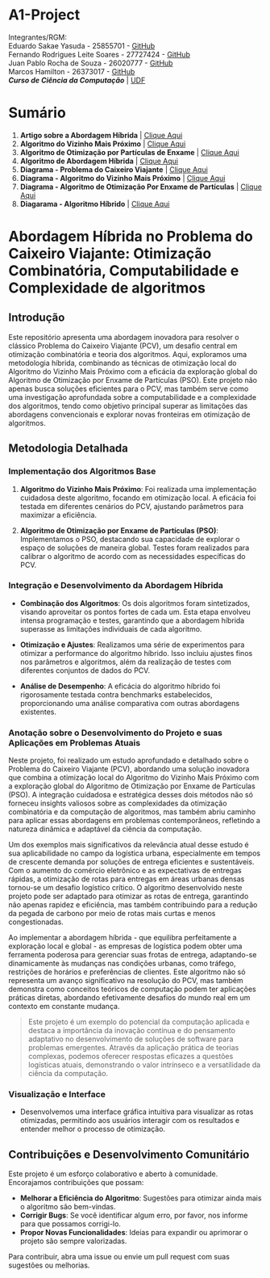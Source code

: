 # A1-Project
Integrantes/RGM: 
</br>Eduardo Sakae Yasuda - 25855701 - [GitHub](https://github.com/sakaeyasuda)
</br>Fernando Rodrigues Leite Soares - 27727424 - [GitHub](https://github.com/fernandorls)
</br>Juan Pablo Rocha de Souza - 26020777 - [GitHub](https://github.com/juanjprs)
</br>Marcos Hamilton - 26373017 - [GitHub](https://github.com/marcos-hbm)
</br>***Curso de Ciência da Computação*** | [UDF](https://www.udf.edu.br/aluno/)

# Sumário
1. **Artigo sobre a Abordagem Híbrida** | [Clique Aqui](https://github.com/SakaeYasuda/A1-Project/blob/main/Documenta%C3%A7%C3%A3o/ArtigoAlgoritmoHibrido.pdf)
2. **Algoritmo do Vizinho Mais Próximo** | [Clique Aqui](https://github.com/SakaeYasuda/A1-Project/blob/main/Documenta%C3%A7%C3%A3o/ArtigoAlgoritmoHibrido.pdf)
3. **Algoritmo de Otimização por Partículas de Enxame** | [Clique Aqui](https://github.com/SakaeYasuda/A1-Project/blob/main/Algoritmos/PSO/Otimizacao_PSO.ipynb)
4. **Algoritmo de Abordagem Híbrida** | [Clique Aqui](https://github.com/SakaeYasuda/A1-Project/blob/main/Algoritmos/Otimizacao_PSO.ipynb)
5. **Diagrama - Problema do Caixeiro Viajante** | [Clique Aqui](https://github.com/SakaeYasuda/A1-Project/blob/main/Diagramas/Problema%20do%20Caixeiro%20Viajante.png)
6. **Diagrama - Algoritmo do Vizinho Mais Próximo** | [Clique Aqui](https://github.com/SakaeYasuda/A1-Project/blob/main/Diagramas/Algoritmo%20do%20Vizinho%20Mais%20Pr%C3%B3ximo.png)
7. **Diagrama - Algoritmo de Otimização Por Enxame de Partículas** | [Clique Aqui](https://github.com/SakaeYasuda/A1-Project/blob/main/Diagramas/Algoritmo%20de%20Otimiza%C3%A7%C3%A3o%20por%20Enxame%20de%20Part%C3%ADculas.png)
8. **Diagarama - Algoritmo Híbrido** | [Clique Aqui](https://github.com/SakaeYasuda/A1-Project/blob/main/Diagramas/Algoritmo%20H%C3%ADbrido%20para%20o%20Problema%20do%20Caixeiro%20Viajante.png)


# Abordagem Híbrida no Problema do Caixeiro Viajante: Otimização Combinatória, Computabilidade e Complexidade de algoritmos

## Introdução

  Este repositório apresenta uma abordagem inovadora para resolver o clássico Problema do Caixeiro Viajante (PCV), um desafio central em otimização combinatória e teoria dos algoritmos. Aqui, exploramos uma metodologia híbrida, combinando as técnicas de otimização local do Algoritmo do Vizinho Mais Próximo com a eficácia da exploração global do Algoritmo de Otimização por Enxame de Partículas (PSO). Este projeto não apenas busca soluções eficientes para o PCV, mas também serve como uma investigação aprofundada sobre a computabilidade e a complexidade dos algoritmos, tendo como objetivo principal superar as limitações das abordagens convencionais e explorar novas fronteiras em otimização de algoritmos.

## Metodologia Detalhada

### Implementação dos Algoritmos Base

1. **Algoritmo do Vizinho Mais Próximo**: Foi realizada uma implementação cuidadosa deste algoritmo, focando em otimização local. A eficácia foi testada em diferentes cenários do PCV, ajustando parâmetros para maximizar a eficiência.

2. **Algoritmo de Otimização por Enxame de Partículas (PSO)**: Implementamos o PSO, destacando sua capacidade de explorar o espaço de soluções de maneira global. Testes foram realizados para calibrar o algoritmo de acordo com as necessidades específicas do PCV.

### Integração e Desenvolvimento da Abordagem Híbrida

- **Combinação dos Algoritmos**: Os dois algoritmos foram sintetizados, visando aproveitar os pontos fortes de cada um. Esta etapa envolveu intensa programação e testes, garantindo que a abordagem híbrida superasse as limitações individuais de cada algoritmo.

- **Otimização e Ajustes**: Realizamos uma série de experimentos para otimizar a performance do algoritmo híbrido. Isso incluiu ajustes finos nos parâmetros e algoritmos, além da realização de testes com diferentes conjuntos de dados do PCV.

- **Análise de Desempenho**: A eficácia do algoritmo híbrido foi rigorosamente testada contra benchmarks estabelecidos, proporcionando uma análise comparativa com outras abordagens existentes.

### Anotação sobre o Desenvolvimento do Projeto e suas Aplicações em Problemas Atuais

 Neste projeto, foi realizado um estudo aprofundado e detalhado sobre o Problema do Caixeiro Viajante (PCV), abordando uma solução inovadora que combina a otimização local do Algoritmo do Vizinho Mais Próximo com a exploração global do Algoritmo de Otimização por Enxame de Partículas (PSO). A integração cuidadosa e estratégica desses dois métodos não só forneceu insights valiosos sobre as complexidades da otimização combinatória e da computação de algoritmos, mas também abriu caminho para aplicar essas abordagens em problemas contemporâneos, refletindo a natureza dinâmica e adaptável da ciência da computação.

Um dos exemplos mais significativos da relevância atual desse estudo é sua aplicabilidade no campo da logística urbana, especialmente em tempos de crescente demanda por soluções de entrega eficientes e sustentáveis. Com o aumento do comércio eletrônico e as expectativas de entregas rápidas, a otimização de rotas para entregas em áreas urbanas densas tornou-se um desafio logístico crítico. O algoritmo desenvolvido neste projeto pode ser adaptado para otimizar as rotas de entrega, garantindo não apenas rapidez e eficiência, mas também contribuindo para a redução da pegada de carbono por meio de rotas mais curtas e menos congestionadas.

Ao implementar a abordagem híbrida - que equilibra perfeitamente a exploração local e global - as empresas de logística podem obter uma ferramenta poderosa para gerenciar suas frotas de entrega, adaptando-se dinamicamente às mudanças nas condições urbanas, como tráfego, restrições de horários e preferências de clientes. Este algoritmo não só representa um avanço significativo na resolução do PCV, mas também demonstra como conceitos teóricos de computação podem ter aplicações práticas diretas, abordando efetivamente desafios do mundo real em um contexto em constante mudança.

>Este projeto é um exemplo do potencial da computação aplicada e destaca a importância da inovação contínua e do pensamento adaptativo no desenvolvimento de soluções de software para problemas emergentes. Através da aplicação prática de teorias complexas, podemos oferecer respostas eficazes a questões logísticas atuais, demonstrando o valor intrínseco e a versatilidade da ciência da computação.

### Visualização e Interface

- Desenvolvemos uma interface gráfica intuitiva para visualizar as rotas otimizadas, permitindo aos usuários interagir com os resultados e entender melhor o processo de otimização.

## Contribuições e Desenvolvimento Comunitário

Este projeto é um esforço colaborativo e aberto à comunidade. Encorajamos contribuições que possam:

- **Melhorar a Eficiência do Algoritmo**: Sugestões para otimizar ainda mais o algoritmo são bem-vindas.
- **Corrigir Bugs**: Se você identificar algum erro, por favor, nos informe para que possamos corrigi-lo.
- **Propor Novas Funcionalidades**: Ideias para expandir ou aprimorar o projeto são sempre valorizadas.

Para contribuir, abra uma issue ou envie um pull request com suas sugestões ou melhorias.
